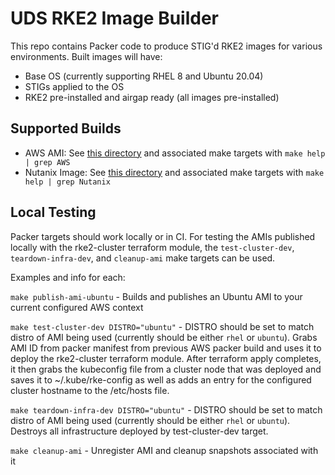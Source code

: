 # UDS RKE2 Image Builder

This repo contains Packer code to produce STIG'd RKE2 images for various environments. Built images will have:
- Base OS (currently supporting RHEL 8 and Ubuntu 20.04)
- STIGs applied to the OS
- RKE2 pre-installed and airgap ready (all images pre-installed)

## Supported Builds

- AWS AMI: See [this directory](./packer/aws) and associated make targets with `make help | grep AWS`
- Nutanix Image: See [this directory](./packer/nutanix) and associated make targets with `make help | grep Nutanix`

## Local Testing

Packer targets should work locally or in CI. For testing the AMIs published locally with the rke2-cluster terraform module, the `test-cluster-dev`, `teardown-infra-dev`, and `cleanup-ami` make targets can be used.

Examples and info for each:

`make publish-ami-ubuntu` - Builds and publishes an Ubuntu AMI to your current configured AWS context

`make test-cluster-dev DISTRO="ubuntu"` - DISTRO should be set to match distro of AMI being used (currently should be either `rhel` or `ubuntu`). Grabs AMI ID from packer manifest from previous AWS packer build and uses it to deploy the rke2-cluster terraform module. After terraform apply completes, it then grabs the kubeconfig file from a cluster node that was deployed and saves it to ~/.kube/rke-config as well as adds an entry for the configured cluster hostname to the /etc/hosts file.

`make teardown-infra-dev DISTRO="ubuntu"` - DISTRO should be set to match distro of AMI being used (currently should be either `rhel` or `ubuntu`). Destroys all infrastructure deployed by test-cluster-dev target.

`make cleanup-ami` - Unregister AMI and cleanup snapshots associated with it